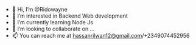 - 👋 Hi, I’m @Ridowayne
- 👀 I’m interested in Backend Web development
- 🌱 I’m currently learning Node Js
- 💞️ I’m looking to collaborate on ...
- 📫 You can reach me at hassanrilwan12@gmail.com/+2349074452956

<!---
Ridowayne/Ridowayne is a ✨ special ✨ repository because its `README.md` (this file) appears on your GitHub profile.
You can click the Preview link to take a look at your changes.
--->
